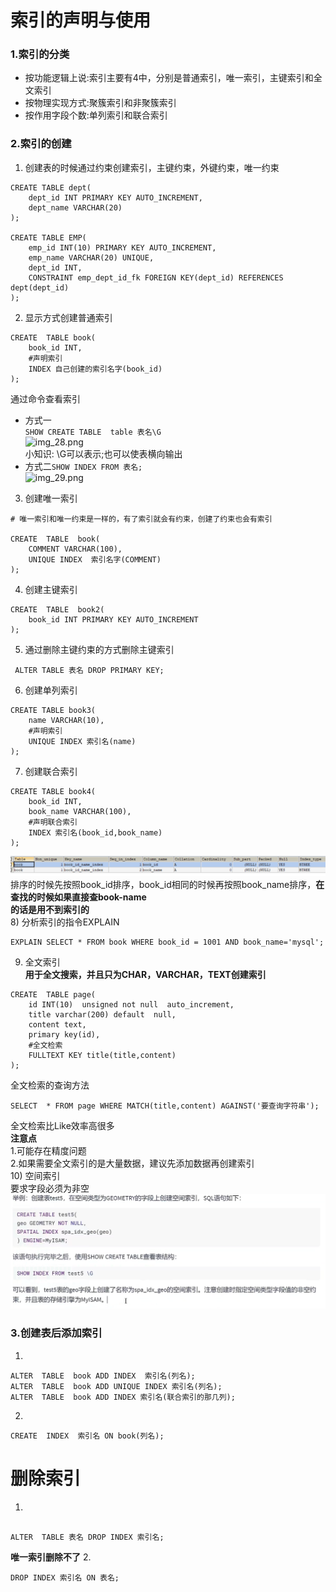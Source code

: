 # 索引的声明与使用  
### 1.索引的分类
* 按功能逻辑上说:索引主要有4中，分别是普通索引，唯一索引，主键索引和全文索引
* 按物理实现方式:聚簇索引和非聚簇索引  
* 按作用字段个数:单列索引和联合索引
### 2.索引的创建  
1) 创建表的时候通过约束创建索引，主键约束，外键约束，唯一约束  
```mysql
CREATE TABLE dept(
    dept_id INT PRIMARY KEY AUTO_INCREMENT, 
    dept_name VARCHAR(20)
);

CREATE TABLE EMP(
    emp_id INT(10) PRIMARY KEY AUTO_INCREMENT,
    emp_name VARCHAR(20) UNIQUE,
    dept_id INT,
    CONSTRAINT emp_dept_id_fk FOREIGN KEY(dept_id) REFERENCES dept(dept_id)
);
```
2) 显示方式创建普通索引  
```mysql
CREATE  TABLE book(
    book_id INT,
    #声明索引
    INDEX 自己创建的索引名字(book_id)
);
```
通过命令查看索引    
* 方式一  
```SHOW CREATE TABLE  table 表名\G```  
![img_28.png](img_28.png)  
小知识: \G可以表示;也可以使表横向输出  
* 方式二```SHOW INDEX FROM 表名;```  
![img_29.png](img_29.png)  
3) 创建唯一索引  
```mysql
# 唯一索引和唯一约束是一样的，有了索引就会有约束，创建了约束也会有索引

CREATE  TABLE  book(
    COMMENT VARCHAR(100),
    UNIQUE INDEX  索引名字(COMMENT)
);
```
4) 创建主键索引  
```mysql
CREATE  TABLE  book2(
    book_id INT PRIMARY KEY AUTO_INCREMENT
);
```
5) 通过删除主键约束的方式删除主键索引  
```mysql
 ALTER TABLE 表名 DROP PRIMARY KEY; 
```
6) 创建单列索引
```mysql
CREATE TABLE book3(
    name VARCHAR(10),
    #声明索引
    UNIQUE INDEX 索引名(name)
);
```
7) 创建联合索引  
```mysql
CREATE TABLE book4(
    book_id INT,
    book_name VARCHAR(100),
    #声明联合索引
    INDEX 索引名(book_id,book_name)
);
```  
![img_30.png](img_30.png)  
排序的时候先按照book_id排序，book_id相同的时候再按照book_name排序，**在查找的时候如果直接查book-name  
的话是用不到索引的**  
8) 分析索引的指令EXPLAIN
```mysql
EXPLAIN SELECT * FROM book WHERE book_id = 1001 AND book_name='mysql';
```
9) 全文索引  
**用于全文搜索，并且只为CHAR，VARCHAR，TEXT创建索引** 
```mysql
CREATE  TABLE page(
    id INT(10)  unsigned not null  auto_increment,
    title varchar(200) default  null,
    content text,
    primary key(id),
    #全文检索
    FULLTEXT KEY title(title,content)
);
```
全文检索的查询方法
```mysql
SELECT  * FROM page WHERE MATCH(title,content) AGAINST('要查询字符串');

```

全文检索比Like效率高很多  
**注意点**     
 1.可能存在精度问题  
 2.如果需要全文索引的是大量数据，建议先添加数据再创建索引  
10) 空间索引  
要求字段必须为非空  
![img_31.png](img_31.png)


### 3.创建表后添加索引  
1.  
```mysql
ALTER  TABLE  book ADD INDEX  索引名(列名);  
ALTER  TABLE  book ADD UNIQUE INDEX 索引名(列名);  
ALTER  TABLE  book ADD INDEX 索引名(联合索引的那几列);  
```
2.   
```mysql
CREATE  INDEX  索引名 ON book(列名);  
```


# 删除索引
1.
```mysql

ALTER  TABLE 表名 DROP INDEX 索引名;
```
**唯一索引删除不了**
2.
```mysql
DROP INDEX 索引名 ON 表名;
```

 









